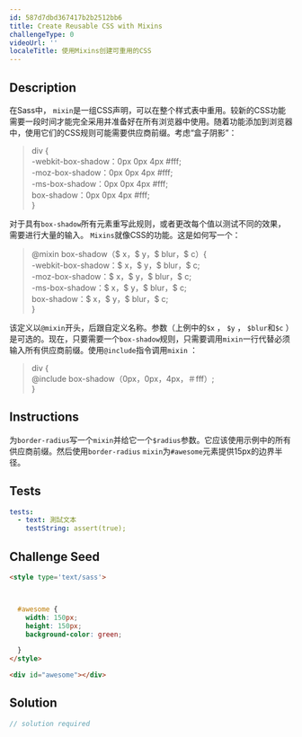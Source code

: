 ```yaml
---
id: 587d7dbd367417b2b2512bb6
title: Create Reusable CSS with Mixins
challengeType: 0
videoUrl: ''
localeTitle: 使用Mixins创建可重用的CSS
---
```


## Description
<section id="description">在Sass中， <code>mixin</code>是一组CSS声明，可以在整个样式表中重用。较新的CSS功能需要一段时间才能完全采用并准备好在所有浏览器中使用。随着功能添加到浏览器中，使用它们的CSS规则可能需要供应商前缀。考虑“盒子阴影”： <blockquote> div { <br> -webkit-box-shadow：0px 0px 4px #fff; <br> -moz-box-shadow：0px 0px 4px #fff; <br> -ms-box-shadow：0px 0px 4px #fff; <br> box-shadow：0px 0px 4px #fff; <br> } </blockquote>对于具有<code>box-shadow</code>所有元素重写此规则，或者更改每个值以测试不同的效果，需要进行大量的输入。 <code>Mixins</code>就像CSS的功能。这是如何写一个： <blockquote> @mixin box-shadow（$ x，$ y，$ blur，$ c）{ <br> -webkit-box-shadow：$ x，$ y，$ blur，$ c; <br> -moz-box-shadow：$ x，$ y，$ blur，$ c; <br> -ms-box-shadow：$ x，$ y，$ blur，$ c; <br> box-shadow：$ x，$ y，$ blur，$ c; <br> } </blockquote>该定义以<code>@mixin</code>开头，后跟自定义名称。参数（上例中的<code>$x</code> ， <code>$y</code> ， <code>$blur</code>和<code>$c</code> ）是可选的。现在，只要需要一个<code>box-shadow</code>规则，只需要调用<code>mixin</code>一行代替必须输入所有供应商前缀。使用<code>@include</code>指令调用<code>mixin</code> ： <blockquote> div { <br> @include box-shadow（0px，0px，4px，＃fff）; <br> } </blockquote></section>

## Instructions
<section id="instructions">为<code>border-radius</code>写一个<code>mixin</code>并给它一个<code>$radius</code>参数。它应该使用示例中的所有供应商前缀。然后使用<code>border-radius</code> <code>mixin</code>为<code>#awesome</code>元素提供15px的边界半径。 </section>

## Tests
<section id='tests'>

```yml
tests:
  - text: 測試文本
    testString: assert(true);

```

</section>

## Challenge Seed
<section id='challengeSeed'>

<div id='html-seed'>

```html
<style type='text/sass'>



  #awesome {
    width: 150px;
    height: 150px;
    background-color: green;

  }
</style>

<div id="awesome"></div>

```

</div>



</section>

## Solution
<section id='solution'>

```js
// solution required
```
</section>
